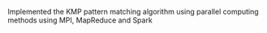 Implemented the KMP pattern matching algorithm using parallel computing methods using MPI, MapReduce and Spark
